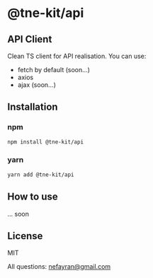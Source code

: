 # @tne-kit/api
## API Client
Clean TS client for API realisation.
You can use:
 - fetch by default (soon...)
 - axios
 - ajax (soon...)

## Installation

### npm
```sh
npm install @tne-kit/api
```
### yarn
```sh
yarn add @tne-kit/api
```
## How to use
... soon

## License

MIT

All questions: nefayran@gmail.com
